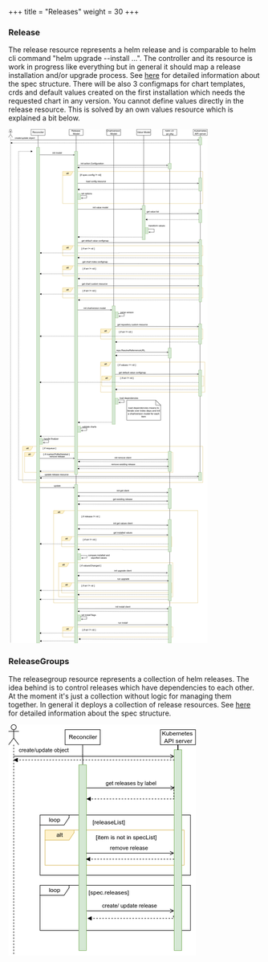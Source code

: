 +++
title = "Releases"
weight = 30
+++

### Release

The release resource represents a helm release and is comparable to helm cli command "helm upgrade --install ...". The controller and its resource is work in progress like everything but in general it should map a release installation and/or upgrade process. See [here](https://github.com/soer3n/apps-operator/blob/master/apis/helm/v1alpha1/release_types.go) for detailed information about the spec structure. There will be also 3 configmaps for chart templates, crds and default values created on the first installation which needs the requested chart in any version. You cannot define values directly in the release resource. This is solved by an own values resource which is explained a bit below.

![Alt text](/release.drawio.png?raw=true "Overview")

### ReleaseGroups

The releasegroup resource represents a collection of helm releases. The idea behind is to control releases which have dependencies to each other. At the moment it's just a collection without logic for managing them together. In general it deploys a collection of release resources. See [here](https://github.com/soer3n/apps-operator/blob/master/apis/helm/v1alpha1/releasegroup_types.go) for detailed information about the spec structure.

![Alt text](/releasegroup.drawio.png?raw=true "Overview")
